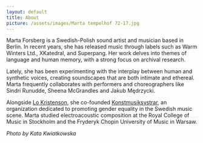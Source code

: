```yaml
---
layout: default
title: About
picture: /assets/images/Marta tempelhof 72-17.jpg
---
```



Marta Forsberg is a Swedish-Polish sound artist and musician based in Berlin. In recent years, she has released music through labels such as Warm Winters Ltd., XKatedral, and Superpang. Her work delves into themes of language and human memory, with a strong focus on archival research. 

Lately, she has been experimenting with the interplay between human and synthetic voices, creating soundscapes that are both intimate and ethereal. Marta frequently collaborates with performers and choreographers like Sindri Runudde, Sheena McGrandles and Jakub Mędrzycki.

Alongside [Lo Kristenson](https://lokristenson.com/), she co-founded [Konstmusiksystrar](http://konstmusiksystrar.se/), an organization dedicated to promoting gender equality in the Swedish music scene. Marta studied electroacoustic composition at the Royal College of Music in Stockholm and the Fryderyk Chopin University of Music in Warsaw.

*Photo by Kata Kwiatkowska*
